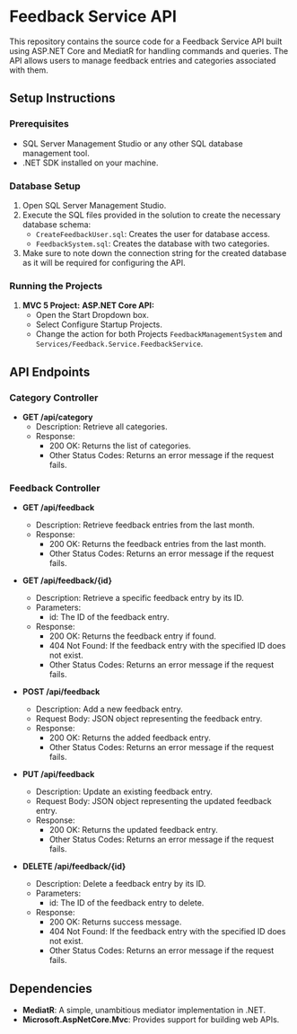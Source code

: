# Feedback Service API

This repository contains the source code for a Feedback Service API built using ASP.NET Core and MediatR for handling commands and queries. The API allows users to manage feedback entries and categories associated with them.

## Setup Instructions

### Prerequisites
- SQL Server Management Studio or any other SQL database management tool.
- .NET SDK installed on your machine.

### Database Setup
1. Open SQL Server Management Studio.
2. Execute the SQL files provided in the solution to create the necessary database schema:
   - `CreateFeedbackUser.sql`: Creates the user for database access.
   - `FeedbackSystem.sql`: Creates the database with two categories.
3. Make sure to note down the connection string for the created database as it will be required for configuring the API.

### Running the Projects
1. **MVC 5 Project:** **ASP.NET Core API:**
   - Open the Start Dropdown box.
   - Select Configure Startup Projects.
   - Change the action for both Projects `FeedbackManagementSystem` and `Services/Feedback.Service.FeedbackService`.

## API Endpoints

### Category Controller
- **GET /api/category**
  - Description: Retrieve all categories.
  - Response:
    - 200 OK: Returns the list of categories.
    - Other Status Codes: Returns an error message if the request fails.

### Feedback Controller
- **GET /api/feedback**
  - Description: Retrieve feedback entries from the last month.
  - Response:
    - 200 OK: Returns the feedback entries from the last month.
    - Other Status Codes: Returns an error message if the request fails.

- **GET /api/feedback/{id}**
  - Description: Retrieve a specific feedback entry by its ID.
  - Parameters:
    - id: The ID of the feedback entry.
  - Response:
    - 200 OK: Returns the feedback entry if found.
    - 404 Not Found: If the feedback entry with the specified ID does not exist.
    - Other Status Codes: Returns an error message if the request fails.

- **POST /api/feedback**
  - Description: Add a new feedback entry.
  - Request Body: JSON object representing the feedback entry.
  - Response:
    - 200 OK: Returns the added feedback entry.
    - Other Status Codes: Returns an error message if the request fails.

- **PUT /api/feedback**
  - Description: Update an existing feedback entry.
  - Request Body: JSON object representing the updated feedback entry.
  - Response:
    - 200 OK: Returns the updated feedback entry.
    - Other Status Codes: Returns an error message if the request fails.

- **DELETE /api/feedback/{id}**
  - Description: Delete a feedback entry by its ID.
  - Parameters:
    - id: The ID of the feedback entry to delete.
  - Response:
    - 200 OK: Returns success message.
    - 404 Not Found: If the feedback entry with the specified ID does not exist.
    - Other Status Codes: Returns an error message if the request fails.

## Dependencies
- **MediatR**: A simple, unambitious mediator implementation in .NET.
- **Microsoft.AspNetCore.Mvc**: Provides support for building web APIs.
